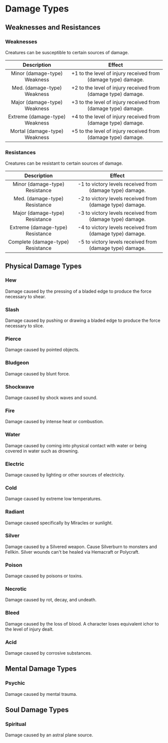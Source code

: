 # Damage Types

## Weaknesses and Resistances

### Weaknesses

Creatures can be susceptible to certain sources of damage.

|          Description          |                            Effect                            |
| :----------------------------: | :-----------------------------------------------------------: |
|  Minor (damage-type) Weakness  | +1 to the level of injury received from (damage type) damage. |
|  Med. (damage-type) Weakness  | +2 to the level of injury received from (damage type) damage. |
|  Major (damage-type) Weakness  | +3 to the level of injury received from (damage type) damage. |
| Extreme (damage-type) Weakness | +4 to the level of injury received from (damage type) damage. |
| Mortal (damage-type) Weakness | +5 to the level of injury received from (damage type) damage. |

### Resistances

Creatures can be resistant to certain sources of damage.

|            Description            |                          Effect                          |
| :-------------------------------: | :------------------------------------------------------: |
|  Minor (damage-type) Resistance  | -1 to victory levels received from (damage type) damage. |
|   Med. (damage-type) Resistance   | -2 to victory levels received from (damage type) damage. |
|  Major (damage-type) Resistance  | -3 to victory levels received from (damage type) damage. |
| Extreme (damage-type) Resistance | -4 to victory levels received from (damage type) damage. |
| Complete (damage-type) Resistance | -5 to victory levels received from (damage type) damage. |

## Physical Damage Types

### Hew

Damage caused by the pressing of a bladed edge to produce the force necessary to shear.

### Slash

Damage caused by pushing or drawing a bladed edge to produce the force necessary to slice.

### Pierce

Damage caused by pointed objects.

### Bludgeon

Damage caused by blunt force.

### Shockwave

Damage caused by shock waves and sound.

### Fire

Damage caused by intense heat or combustion.

### Water

Damage caused by coming into physical contact with water or being covered in water such as drowning.

### Electric

Damage caused by lighting or other sources of electricity.

### Cold

Damage caused by extreme low temperatures.

### Radiant

Damage caused specifically by Miracles or sunlight.

### Silver

Damage caused by a Silvered weapon. Cause Silverburn to monsters and Fellkin. Silver wounds can't be healed via Hemacraft or Polycraft.

### Poison

Damage caused by poisons or toxins.

### Necrotic

Damage caused by rot, decay, and undeath.

### Bleed

Damage caused by the loss of blood. A character loses equivalent ichor to the level of injury dealt.

### Acid

Damage caused by corrosive substances.

## Mental Damage Types

### Psychic

Damage caused by mental trauma.

## Soul Damage Types

### Spiritual

Damage caused by an astral plane source.
